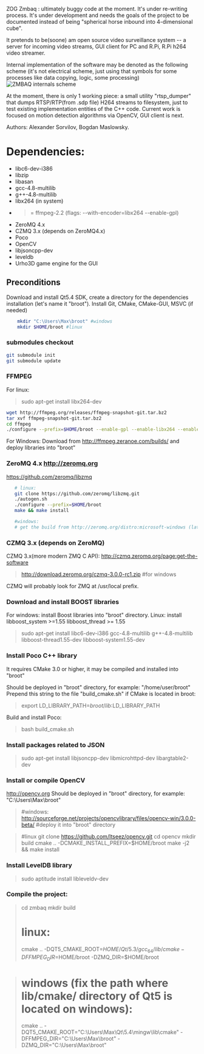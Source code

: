 ZOG Zmbaq : ultimately buggy code at the moment. It's under re-writing process.
It's under development and needs the goals of the project to be documented instead of being
"spherical horse inbound into 4-dimensional cube".

It pretends to be(soone) am open source video surveillance system -- a server for incoming video streams,
GUI client for PC and R.Pi, R.Pi h264 video streamer.

Internal implementation of the software may be denoted as the following scheme
 (it's not electrical scheme, just using that symbols for some processes like data copying, logic, some processing)
![ZMBAQ internals scheme](https://github.com/zog-camera/zmbaq/blob/master/docs/zmbaq_internal.png)

At the moment, there is only 1 working piece: a small utility "rtsp_dumper" that dumps RTSP/RTP(from .sdp file) H264 streams
to filesystem, just to test existing implementation entities of the C++ code.
Current work is focused on motion detection algorithms via OpenCV, GUI client is next.


Authors: Alexander Sorvilov, Bogdan Maslowsky.

# Dependencies:
+ libc6-dev-i386
+ libzip
+ libasan
+ gcc-4.8-multilib
+ g++-4.8-multilib
+ libx264 (in system)
+ >= ffmpeg-2.2 (flags: --with-encoder=libx264 --enable-gpl)
+ ZeroMQ 4.x
+ CZMQ 3.x (depends on ZeroMQ4.x)
+ Poco
+ OpenCV
+ libjsoncpp-dev
+ leveldb
+ Urho3D game engine for the GUI

## Preconditions
   Download and install Qt5.4 SDK, create a directory for the dependencies installation
  (let's name it "broot"). Install Git, CMake, CMake-GUI, MSVC (if needed)
```BASH
	mkdir "C:\Users\Max\broot" #windows
	mkdir $HOME/broot #linux
```



### submodules checkout
```BASH
git submodule init 
git submodule update
```

### FFMPEG
For linux:
> sudo apt-get install libx264-dev

```BASH
wget http://ffmpeg.org/releases/ffmpeg-snapshot-git.tar.bz2
tar xvf ffmpeg-snapshot-git.tar.bz2
cd ffmpeg
./configure --prefix=$HOME/broot --enable-gpl --enable-libx264 --enable-decoder=h264
```

For Windows:
Download from http://ffmpeg.zeranoe.com/builds/ and deploy libraries into "broot"

### ZeroMQ 4.x http://zeromq.org
https://github.com/zeromq/libzmq
```BASH
   # linux:
   git clone https://github.com/zeromq/libzmq.git
   ./autogen.sh
   ./configure --prefix=$HOME/broot
   make && make install

   #windows:
   # get the build from http://zeromq.org/distro:microsoft-windows (latest 4.x branch)

```

### CZMQ 3.x (depends on ZeroMQ)
CZMQ 3.x(more modern ZMQ C API):
	http://czmq.zeromq.org/page:get-the-software

> http://download.zeromq.org/czmq-3.0.0-rc1.zip  #for windows

CZMQ will probably look for ZMQ at /usr/local prefix.

### Download and install BOOST libraries
  For windows: install Boost libraries into "broot" directory.
  Linux: install libboost_system >=1.55 libboost_thread >= 1.55

> sudo apt-get install libc6-dev-i386 gcc-4.8-multilib g++-4.8-multilib libboost-thread1.55-dev libboost-system1.55-dev

### Install Poco C++ library
It requires CMake 3.0 or higher, it may be compiled and installed into "broot"

Should be deployed in "broot" directory, for example: "/home/user/broot"
Prepend this string to the file "build_cmake.sh" if CMake is located in broot:
> export LD_LIBRARY_PATH=$broot/lib:$LD_LIBRARY_PATH

Build and install Poco:
> bash build_cmake.sh

### Install packages related to JSON
> sudo apt-get install libjsoncpp-dev libmicrohttpd-dev libargtable2-dev


### Install or compile OpenCV
http://opencv.org
Should be deployed in "broot" directory, for example: "C:\Users\Max\broot"

> #windows:
> http://sourceforge.net/projects/opencvlibrary/files/opencv-win/3.0.0-beta/
> #deploy it into "broot" directory

> #linux
> git clone https://github.com/Itseez/opencv.git
> cd opencv
> mkdir build
> cmake .. -DCMAKE_INSTALL_PREFIX=$HOME/broot
> make -j2 && make install

### Install LevelDB library
> sudo aptitude install libleveldv-dev


### Compile the project:
> cd zmbaq
> mkdir build
> # linux:
> cmake .. -DQT5_CMAKE_ROOT=$HOME/Qt/5.3/gcc_64/lib/cmake -DFFMPEG_DIR=$HOME/broot -DZMQ_DIR=$HOME/broot

> # windows (fix the path where lib/cmake/ directory of Qt5 is located on windows):
> cmake .. -DQT5_CMAKE_ROOT="C:\Users\Max\Qt\5.4\mingw\lib\cmake" -DFFMPEG_DIR="C:\Users\Max\broot" -DZMQ_DIR="C:\Users\Max\broot"


